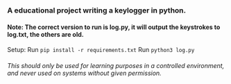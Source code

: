 ### A educational project writing a keylogger in python.
#### Note: The correct version to run is log.py, it will output the keystrokes to log.txt, the others are old.

Setup:
Run `pip install -r requirements.txt`
Run `python3 log.py`

###### This should only be used for learning purposes in a controlled environment, and never used on systems without given permission.

